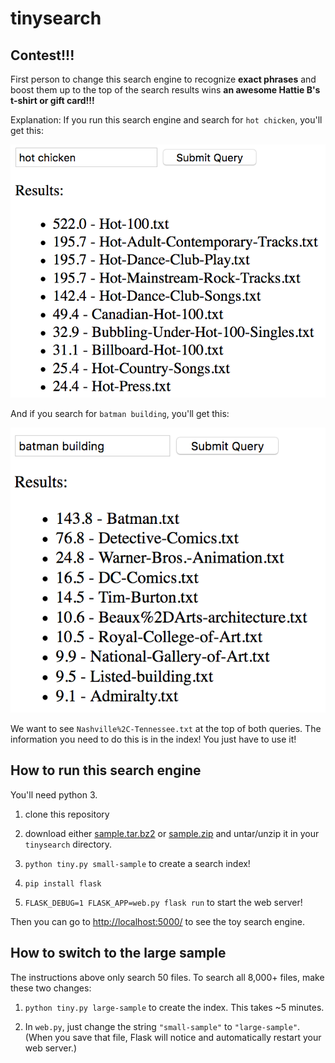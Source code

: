 # tinysearch

## Contest!!!

First person to change this search engine to recognize **exact phrases**
and boost them up to the top of the search results
wins **an awesome Hattie B's t-shirt or gift card!!!**

Explanation: If you run this search engine and search for `hot chicken`,
you'll get this:

![picture of search results](images/hot-chicken.png)

And if you search for `batman building`, you'll get this:

![picture of search results](images/batman-building.png)

We want to see `Nashville%2C-Tennessee.txt` at the top of both queries.
The information you need to do this is in the index!
You just have to use it!

## How to run this search engine

You'll need python 3.

1.  clone this repository

2.  download either
    [sample.tar.bz2](https://www.dropbox.com/s/uk5ns6u597z1rwp/sample.tar.bz2?dl=1)
    or
    [sample.zip](https://www.dropbox.com/s/cn6n2xjjyyz3c13/sample.zip?dl=1)
    and untar/unzip it in your `tinysearch` directory.

3.  `python tiny.py small-sample`
    to create a search index!

4.  `pip install flask`

5.  `FLASK_DEBUG=1 FLASK_APP=web.py flask run`
    to start the web server!

Then you can go to <http://localhost:5000/> to see the toy search engine.


## How to switch to the large sample

The instructions above only search 50 files.
To search all 8,000+ files, make these two changes:

1.  `python tiny.py large-sample`
    to create the index. This takes ~5 minutes.

2.  In `web.py`, just change the string `"small-sample"` to `"large-sample"`.
    (When you save that file, Flask will notice
    and automatically restart your web server.)

